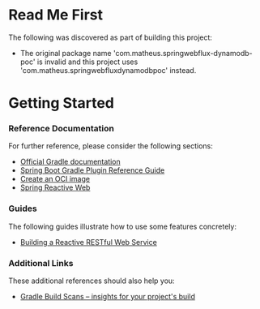 # Read Me First
The following was discovered as part of building this project:

* The original package name 'com.matheus.springwebflux-dynamodb-poc' is invalid and this project uses 'com.matheus.springwebfluxdynamodbpoc' instead.

# Getting Started

### Reference Documentation
For further reference, please consider the following sections:

* [Official Gradle documentation](https://docs.gradle.org)
* [Spring Boot Gradle Plugin Reference Guide](https://docs.spring.io/spring-boot/docs/2.7.5/gradle-plugin/reference/html/)
* [Create an OCI image](https://docs.spring.io/spring-boot/docs/2.7.5/gradle-plugin/reference/html/#build-image)
* [Spring Reactive Web](https://docs.spring.io/spring-boot/docs/2.7.5/reference/htmlsingle/#web.reactive)

### Guides
The following guides illustrate how to use some features concretely:

* [Building a Reactive RESTful Web Service](https://spring.io/guides/gs/reactive-rest-service/)

### Additional Links
These additional references should also help you:

* [Gradle Build Scans – insights for your project's build](https://scans.gradle.com#gradle)

